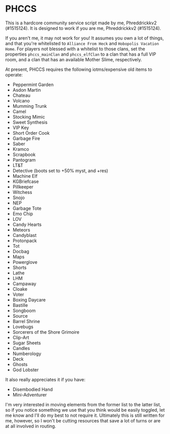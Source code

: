 # PHCCS

This is a hardcore community service script made by me, Phreddrickkv2 (#1515124). It is designed to work if you are me, Phreddrickkv2 (#1515124).

If you aren't me, it may not work for you! It assumes you own a lot of things, and that you're whitelisted to `Alliance From Heck` and `Hobopolis Vacation Home`. For players not blessed with a whitelist to those clans, set the properties `phccs_mainClan` and `phccs_elfClan` to a clan that has a full VIP room, and a clan that has an available Mother Slime, respectively.

At present, PHCCS requires the following iotms/expensive old items to operate:
 * Peppermint Garden
 * Asdon Martin
 * Chateau
 * Volcano
 * Mumming Trunk
 * Camel
 * Stocking Mimic
 * Sweet Synthesis
 * VIP Key
 * Short Order Cook
 * Garbage Fire
 * Saber
 * Kramco
 * Scrapbook
 * Pantogram
 * LT&T
 * Detective (boots set to +50% myst, and +res)
 * Machine Elf
 * KGBriefcase
 * Pillkeeper
 * Witchess
 * Snojo
 * NEP
 * Garbage Tote
 * Emo Chip
 * LOV
 * Candy Hearts
 * Meteors
 * Candyblast
 * Protonpack
 * Tot
 * Docbag
 * Maps
 * Powerglove
 * Shorts
 * Lathe
 * LHM
 * Campaway
 * Cloake
 * Voter
 * Boxing Daycare
 * Bastille
 * Songboom
 * Source
 * Barrel Shrine
 * Lovebugs
 * Sorcerers of the Shore Grimoire
 * Clip-Art
 * Sugar Sheets
 * Candles
 * Numberology
 * Deck
 * Ghosts
 * God Lobster
 
 It also really appreciates it if you have:
  * Disembodied Hand
  * Mini-Adventurer
  
  I'm very interested in moving elements from the former list to the latter list, so if you notice something we use that you think would be easily toggled, let me know and I'll do my best to not require it. Ultimately this is still written for me, however, so I won't be cutting resources that save a lot of turns or are at all involved in routing.
